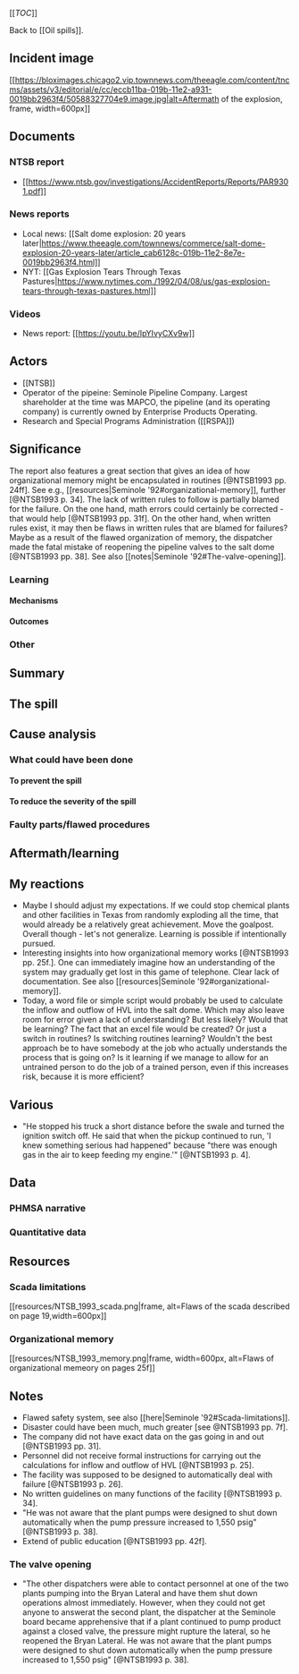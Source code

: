 [[_TOC_]]

Back to [[Oil spills]].

## Incident image
[[https://bloximages.chicago2.vip.townnews.com/theeagle.com/content/tncms/assets/v3/editorial/e/cc/eccb11ba-019b-11e2-a931-0019bb2963f4/50588327704e9.image.jpg|alt=Aftermath of the explosion, frame, width=600px]]

## Documents

### NTSB report
* [[https://www.ntsb.gov/investigations/AccidentReports/Reports/PAR9301.pdf]]

### News reports
* Local news: [[Salt dome explosion: 20 years later|https://www.theeagle.com/townnews/commerce/salt-dome-explosion-20-years-later/article_cab6128c-019b-11e2-8e7e-0019bb2963f4.html]]
* NYT: [[Gas Explosion Tears Through Texas Pastures|https://www.nytimes.com./1992/04/08/us/gas-explosion-tears-through-texas-pastures.html]]

### Videos
* News report: [[https://youtu.be/IpYIvyCXv9w]]

## Actors
* [[NTSB]]
* Operator of the pipeine: Seminole Pipeline Company. Largest shareholder at the time was MAPCO, the pipeline (and its operating company) is currently owned by Enterprise Products Operating.
* Research and Special Programs Administration ([[RSPA]])

## Significance



The report also features a great section that gives an idea of how organizational memory might be encapsulated in routines [@NTSB1993 pp. 24ff]. See e.g., [[resources|Seminole '92#organizational-memory]], further [@NTSB1993 p. 34]. The lack of written rules to follow is partially blamed for the failure. On the one hand, math errors could certainly be corrected - that would help [@NTSB1993 pp. 31f]. On the other hand, when written rules exist, it may then be flaws in written rules that are blamed for failures? Maybe as a result of the flawed organization of memory, the dispatcher made the fatal mistake of reopening the pipeline valves to the salt dome [@NTSB1993 pp. 38]. See also [[notes|Seminole '92#The-valve-opening]].

### Learning

#### Mechanisms

#### Outcomes

### Other

## Summary

## The spill

## Cause analysis

### What could have been done

#### To prevent the spill

#### To reduce the severity of the spill

### Faulty parts/flawed procedures

## Aftermath/learning

## My reactions
* Maybe I should adjust my expectations. If we could stop chemical plants and other facilities in Texas from randomly exploding all the time, that would already be a relatively great achievement. Move the goalpost. Overall though - let's not generalize. Learning is possible if intentionally pursued.
* Interesting insights into how organizational memory works [@NTSB1993 pp. 25f.]. One can immediately imagine how an understanding of the system may gradually get lost in this game of telephone. Clear lack of documentation. See also [[resources|Seminole '92#organizational-memory]].
* Today, a word file or simple script would probably be used to calculate the inflow and outflow of HVL into the salt dome. Which may also leave room for error given a lack of understanding? But less likely? Would that be learning? The fact that an excel file would be created? Or just a switch in routines? Is switching routines learning? Wouldn't the best approach be to have somebody at the job who actually understands the process that is going on? Is it learning if we manage to allow for an untrained person to do the job of a trained person, even if this increases risk, because it is more efficient?

## Various
* "He stopped his truck a short distance before the swale and turned the ignition switch off. He said that when the pickup continued to run, 'I knew something serious had happened" because "there was enough gas in the air to keep feeding my engine.'" [@NTSB1993 p. 4].

## Data

### PHMSA narrative

### Quantitative data

## Resources

### Scada limitations

[[resources/NTSB_1993_scada.png|frame, alt=Flaws of the scada described on page 19,width=600px]]

### Organizational memory
[[resources/NTSB_1993_memory.png|frame, width=600px, alt=Flaws of organizational memeory on pages 25f]]

## Notes
* Flawed safety system, see also [[here|Seminole '92#Scada-limitations]].
* Disaster could have been much, much greater [see @NTSB1993 pp. 7f].
* The company did not have exact data on the gas going in and out [@NTSB1993 pp. 31].
* Personnel did not receive formal instructions for carrying out the calculations for inflow and outflow of HVL [@NTSB1993 p. 25].
* The facility was supposed to be designed to automatically deal with failure [@NTSB1993 p. 26].
* No written guidelines on many functions of the facility [@NTSB1993 p. 34].
* "He was not aware that the plant pumps were designed to shut down automatically when the pump pressure increased to 1,550 psig" [@NTSB1993 p. 38].
* Extend of public education [@NTSB1993 pp. 42f].

### The valve opening
* "The other dispatchers were able to contact personnel at one of the two plants pumping into the Bryan Lateral and have them shut down operations almost immediately. However, when they could not get anyone to answerat the second plant, the dispatcher at the Seminole board became apprehensive that if a plant continued to pump product against a closed valve, the pressure might rupture the lateral, so he reopened the Bryan Lateral. He was not aware that the plant pumps were designed to shut down automatically when the pump pressure increased to 1,550 psig" [@NTSB1993 p. 38].